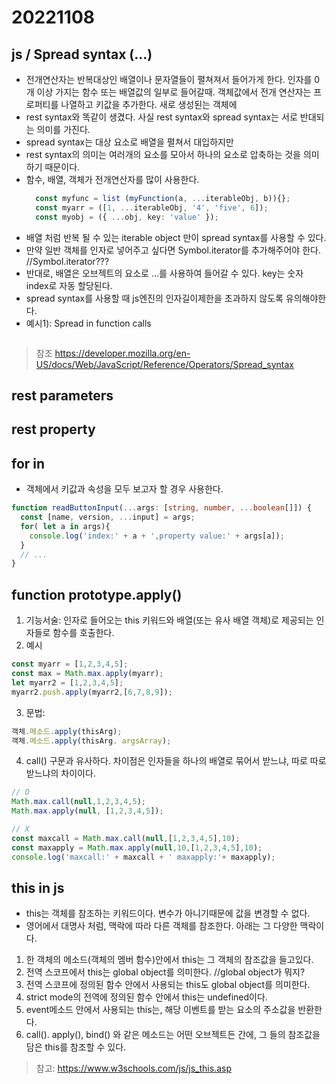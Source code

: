 # 20221108 

## js / Spread syntax (...)
- 전개연산자는 반복대상인 배열이나 문자열들이 펼쳐져서 들어가게 한다. 인자를 0개 이상 가지는 함수 또는 배열값의 일부로 들어갈때. 객체값에서 전개 연산자는 프로퍼티를 나열하고 키값을 추가한다. 새로 생성된는 객체에
- rest syntax와 똑같이 생겼다. 사실 rest syntax와 spread syntax는 서로 반대되는 의미를 가진다.
- spread syntax는 대상 요소로 배열을 펼쳐서 대입하지만
- rest syntax의 의미는 여러개의 요소를 모아서 하나의 요소로 압축하는 것을 의미하기 때문이다.
- 함수, 배열, 객체가 전개연산자를 많이 사용한다.
  ```ts
    const myfunc = list (myFunction(a, ...iterableObj, b)){};
    const myarr = ([1, ...iterableObj, '4', 'five', 6]);
    const myobj = ({ ...obj, key: 'value' });
  ```
- 배열 처럼 반복 될 수 있는 iterable object 만이 spread syntax를 사용할 수 있다. 
- 만약 일반 객체를 인자로 넣어주고 싶다면 Symbol.iterator를 추가해주어야 한다.   //Symbol.iterator??? 
- 반대로, 배열은 오브젝트의 요소로 ...를 사용하여 들어갈 수 있다. key는 숫자 index로 자동 할당된다.
- spread syntax를 사용할 때 js엔진의 인자길이제한을 초과하지 않도록 유의해야한다.
- 예시1): Spread in function calls
```ts

```
> 참조
> https://developer.mozilla.org/en-US/docs/Web/JavaScript/Reference/Operators/Spread_syntax


## rest parameters
## rest property

## for in
- 객체에서 키값과 속성을 모두 보고자 할 경우 사용한다. 
```ts
function readButtonInput(...args: [string, number, ...boolean[]]) {
  const [name, version, ...input] = args;
  for( let a in args){
    console.log('index:' + a + ',property value:' + args[a]);
  }
  // ...
}
```


## function prototype.apply()
1) 기능서술: 인자로 들어오는 this 키워드와 배열(또는 유사 배열 객체)로 제공되는 인자들로 함수를 호출한다. 
2) 예시
```ts
const myarr = [1,2,3,4,5];
const max = Math.max.apply(myarr);
let myarr2 = [1,2,3,4,5];
myarr2.push.apply(myarr2,[6,7,8,9]);
```
3) 문법:
```ts
객체.메소드.apply(thisArg);
객체.메소드.apply(thisArg. argsArray);
```
4) call() 구문과 유사하다. 차이점은 인자들을 하나의 배열로 묶어서 받느냐, 따로 따로 받느냐의 차이이다.
```ts
// O
Math.max.call(null,1,2,3,4,5);
Math.max.apply(null, [1,2,3,4,5]);

// X
const maxcall = Math.max.call(null,[1,2,3,4,5],10);
const maxapply = Math.max.apply(null,10,[1,2,3,4,5],10);
console.log('maxcall:' + maxcall + ' maxapply:'+ maxapply);
```


## this in js
- this는 객체를 참조하는 키워드이다. 변수가 아니기때문에 값을 변경할 수 없다.
- 영어에서 대명사 처럼, 맥락에 따라 다른 객체를 참조한다. 아래는 그 다양한 맥락이다.
1) 한 객체의 메소드(객체의 멤버 함수)안에서 this는 그 객체의 참조값을 들고있다.
2) 전역 스코프에서 this는 global object를 의미한다.    //global object가 뭐지?
3) 전역 스코프에 정의된 함수 안에서 사용되는 this도 global object를 의미한다.
4) strict mode의 전역에 정의된 함수 안에서 this는 undefined이다.
5) event메소드 안에서 사용되는 this는, 해당 이벤트를 받는 요소의 주소값을 반환한다.
6) call(). apply(), bind() 와 같은 메소드는 어떤 오브젝트든 간에, 그 들의 참조값을 담은 this를 참조할 수 있다.
> 참고: https://www.w3schools.com/js/js_this.asp